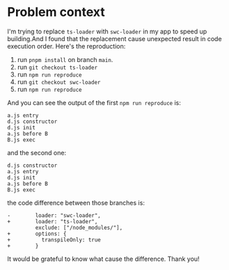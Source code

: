 # Problem context

I'm trying to replace `ts-loader` with `swc-loader` in my app to speed up building.And I found that the replacement cause unexpected result in code execution order. Here's the reproduction: 

1. run `pnpm install` on branch `main`.
2. run `git checkout ts-loader`
3. run `npm run reproduce`
2. run `git checkout swc-loader`
3. run `npm run reproduce`

And you can see the output of the first `npm run reproduce` is:
```
a.js entry
d.js constructor
d.js init
a.js before B
B.js exec
```
and the second one:
```
d.js constructor
a.js entry
d.js init
a.js before B
B.js exec
```

the code difference between those branches is:
```
-        loader: "swc-loader",
+        loader: "ts-loader",
         exclude: ["/node_modules/"],
+        options: {
+          transpileOnly: true
+        }
```

It would be grateful to know what cause the difference. Thank you!